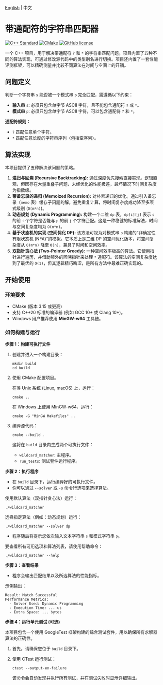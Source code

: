 [English](README.md) | 中文

# 带通配符的字符串匹配器

[![C++ Standard](https://img.shields.io/badge/C++-20%2B-blue?style=flat&logo=cplusplus)](https://isocpp.org/std/status)
[![CMake](https://img.shields.io/badge/CMake-3.15%2B-red?style=flat&logo=cmake)](https://cmake.org)
[![GitHub license](https://img.shields.io/github/license/suzato/wildcard-matcher)](LICENSE)

一个 C++ 项目，用于解决带通配符 `?` 和 `*` 的字符串匹配问题。项目内置了五种不同的算法实现，可通过修改源代码中的类型别名进行切换。项目还内置了一套性能评测框架，可以精确测量并比较不同算法在时间与空间上的开销。

## 问题定义

判断一个字符串 `s` 能否被一个模式串 `p` 完全匹配，需遵循以下约束：

- **输入串** `s`: 必须只包含单字节 ASCII 字符，且不能包含通配符 `?` 或 `*`。
- **模式串** `p`: 必须只包含单字节 ASCII 字符，可以包含通配符 `?` 和 `*`。

**通配符规则：**

- `?` 匹配任意单个字符。
- `*` 匹配任意长度的字符串序列（包括空序列）。

## 算法实现

本项目提供了五种解决该问题的策略。

1.  **递归与回溯 (Recursive Backtracking):** 通过深度优先搜索直接实现。逻辑直观，但因存在大量重叠子问题，未经优化的性能极差，最坏情况下时间复杂度为指数级。
2.  **带备忘录的递归 (Memoized Recursion):** 对朴素递归的优化。通过引入备忘录（`memo` 表）缓存子问题的解，避免重复计算，将时间复杂度成功降至多项式级别 (`O(m*n)`)。
3.  **动态规划 (Dynamic Programming):** 构建一个二维 `dp` 表，`dp[i][j]` 表示 `s` 的前 `i` 个字符是否能与 `p` 的前 `j` 个字符匹配。这是一种稳健的标准解法，时间与空间复杂度均为 `O(m*n)`。
4.  **基于状态机的实现 (空间优化 DP):** 该方法可视为对模式串 `p` 构建的“非确定性有限状态机 (NFA)”的模拟。它本质上是二维 DP 的空间优化版本，将空间复杂度从 `O(m*n)` 降至 `O(n)`，兼具了时间和空间效率。
5.  **双指针贪心法 (Two-Pointer Greedy):** 一种空间效率极高的算法。它使用指针进行遍历，并借助额外的回溯指针来处理 `*` 通配符。该算法的空间复杂度达到了最优的 `O(1)`，但其逻辑精巧晦涩，是所有方法中最难正确实现的。

## 开始使用

### 环境要求

- CMake (版本 3.15 或更高)
- 支持 C++20 标准的编译器 (例如 GCC 10+ 或 Clang 10+)。
- Windows 用户推荐使用 **MinGW-w64** 工具链。

### 如何构建与运行

**步骤 1：构建可执行文件**

1. 创建并进入一个构建目录：

   ```shell
   mkdir build
   cd build
   ```

2. 使用 CMake 配置项目。

   在类 Unix 系统 (Linux, macOS) 上，运行：

   ```shell
   cmake ..
   ```

   在 Windows 上使用 MinGW-w64，运行：

   ```shell
   cmake -G "MinGW Makefiles" ..
   ```

3. 编译源代码：

   ```shell
   cmake --build .
   ```

   这将在 `build` 目录内生成两个可执行文件：

   - `wildcard_matcher`: 主程序。
   - `run_tests`: 测试套件运行程序。

**步骤 2：执行程序**

- 在 `build` 目录下，运行编译好的可执行文件。
- 你可以通过 `--solver` 或 `-s` 命令行选项来选择算法。

使用默认算法（双指针贪心法）运行：

```shell
./wildcard_matcher
```

选择指定算法（例如：动态规划）运行：

```shell
./wildcard_matcher --solver dp
```

- 程序随后将提示您依次输入文本字符串 `s` 和模式字符串 `p`。

要查看所有可用选项和算法列表，请使用帮助命令：

```shell
./wildcard_matcher --help
```

**步骤 3：查看结果**

- 程序会输出匹配结果以及所选算法的性能指标。

示例输出：

```
Result: Match Successful
Performance Metrics:
  - Solver Used: Dynamic Programming
  - Execution Time: ... us
  - Extra Space: ... bytes
```

**步骤 4：运行单元测试 (可选)**

本项目包含一个使用 GoogleTest 框架构建的综合测试套件，用以确保所有求解器算法的正确性。

1. 首先，请确保您位于 `build` 目录下。

2. 使用 CTest 运行测试：

   ```shell
   ctest --output-on-failure
   ```

   该命令会自动发现并执行所有测试，并在测试失败时显示详细输出。
